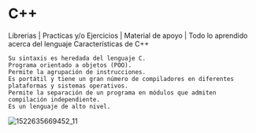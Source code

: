 # C++
Librerias | Practicas y/o Ejercicios | Material de apoyo | Todo lo aprendido acerca del lenguaje
Características de C++

    Su sintaxis es heredada del lenguaje C.
    Programa orientado a objetos (POO).
    Permite la agrupación de instrucciones.
    Es portátil y tiene un gran número de compiladores en diferentes plataformas y sistemas operativos.
    Permite la separación de un programa en módulos que admiten compilación independiente.
    Es un lenguaje de alto nivel.
   

 ![1522635669452_11](https://github.com/user-attachments/assets/57a33265-b42d-43e6-9f6e-2d645d9c5a8b)
